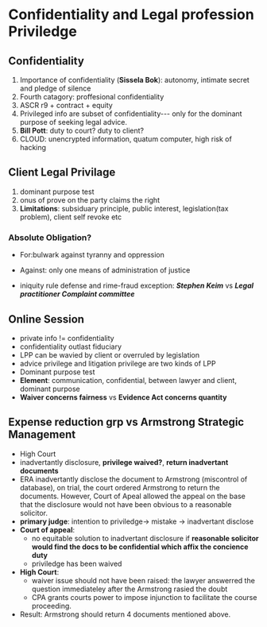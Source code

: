 # Confidentiality and Legal profession Priviledge

## Confidentiality

1. Importance of confidentiality (**Sissela Bok**): autonomy, intimate secret and pledge of silence
2. Fourth catagory: proffesional confidentiality
3. ASCR r9 + contract + equity
4. Privileged info are subset of confidentiality--- only for the dominant purpose of seeking legal advice.
5. **Bill Pott**: duty to court? duty to client? 
6. CLOUD: unencrypted information, quatum computer, high risk of hacking


## Client Legal Privilage

1. dominant purpose test
2. onus of prove on the party claims the right
3. **Limitations**: subsiduary principle, public interest, legislation(tax problem), client self revoke etc

### **Absolute Obligation?**

* For:bulwark against tyranny and oppression
* Against: only one means of administration of justice

* iniquity rule defense and rime-fraud exception: ***Stephen Keim*** vs ***Legal practitioner Complaint committee***


## Online Session

* private info != confidentiality
* confidentiality outlast fiduciary
* LPP can be wavied by client or overruled by legislation
* advice privilege and litigation privilege are two kinds of LPP
* Dominant purpose test
* **Element**: communication, confidential, between lawyer and client, dominant purpose
* **Waiver concerns fairness** vs **Evidence Act concerns quantity**


## Expense reduction grp vs Armstrong Strategic Management

* High Court
* inadvertantly disclosure, **privilege waived?**, **return inadvertant documents**
* ERA inadvertantly disclose the document to Armstrong (miscontrol of database), on trial, the court ordered Armstrong to return the documents. However, Court of Apeal allowed the appeal on the base that the disclosure would not have been obvious to a reasonable solicitor. 
* **primary judge**: intention to priviledge-> mistake -> inadvertant disclose
* **Court of appeal**: 
  * no equitable solution to inadvertant disclosure if **reasonable solicitor would find the docs to be confidential which affix the concience duty**
  * priviledge has been waived
* **High Court**: 
  * waiver issue should not have been raised: the lawyer answerred the question immediateley after the Armstrong rasied the doubt
  * CPA grants courts power to impose injunction to facilitate the course proceeding.
* Result: Armstrong should return 4 documents mentioned above.